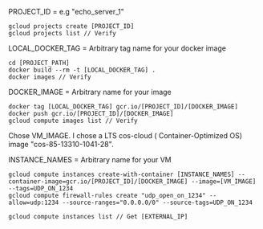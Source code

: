 PROJECT_ID = e.g "echo_server_1"

    gcloud projects create [PROJECT_ID]
    gcloud projects list // Verify

LOCAL_DOCKER_TAG = Arbitrary tag name for your docker image

    cd [PROJECT_PATH]
    docker build --rm -t [LOCAL_DOCKER_TAG] .
    docker images // Verify

DOCKER_IMAGE = Arbitrary name for your image

    docker tag [LOCAL_DOCKER_TAG] gcr.io/[PROJECT_ID]/[DOCKER_IMAGE]
    docker push gcr.io/[PROJECT_ID]/[DOCKER_IMAGE]
    gcloud compute images list // Verify
    
Chose VM_IMAGE. I chose a LTS cos-cloud ( Container-Optimized OS) image "cos-85-13310-1041-28".

INSTANCE_NAMES = Arbitrary name for your VM

    gcloud compute instances create-with-container [INSTANCE_NAMES] --container-image=gcr.io/[PROJECT_ID]/[DOCKER_IMAGE] --image=[VM_IMAGE] --tags=UDP_ON_1234
    gcloud compute firewall-rules create "udp_open_on_1234" --allow=udp:1234 --source-ranges="0.0.0.0/0" --source-tags=UDP_ON_1234

    gcloud compute instances list // Get [EXTERNAL_IP]
